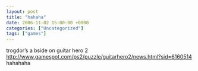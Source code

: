 ```yaml
---
layout: post
title: "hahaha"
date: 2006-11-02 15:00:00 +0000
categories: ["Uncategorized"]
tags: ["games"]
---
```


trogdor’s a bside on guitar hero 2 http://www.gamespot.com/ps2/puzzle/guitarhero2/news.html?sid=6160514 hahahaha